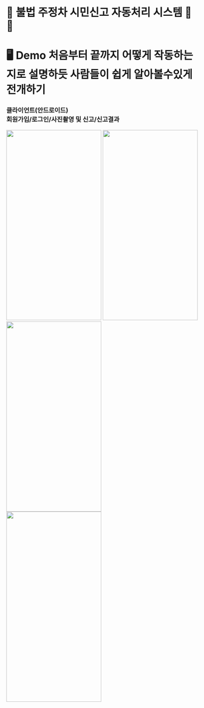 # 🚫 불법 주정차 시민신고 자동처리 시스템 🛑🚫
# 🖥 Demo 처음부터 끝까지 어떻게 작동하는지로 설명하듯 사람들이 쉽게 알아볼수있게 전개하기 
### 클라이언트(안드로이드) <br/> 회원가입/로그인/사진촬영 및 신고/신고결과
<img src="https://user-images.githubusercontent.com/91523484/158323629-fddc359c-a59e-46b7-a5d1-1d03bc3d1274.gif" width="250" height="500">  <img src="https://user-images.githubusercontent.com/91523484/158497998-705a5f3d-46dd-45f2-8308-5b882c35e07a.gif" width="250" height="500">  <img src="https://user-images.githubusercontent.com/91523484/158503282-6df79dc3-1347-4dc9-965e-023f4ca3a6ea.gif" width="250" height="500">  
<img src="https://user-images.githubusercontent.com/91523484/158505456-c8010f51-988a-48eb-b58d-f96c33a26104.gif" width="250" height="500"> 


